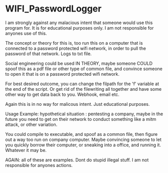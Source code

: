 # WIFI_PasswordLogger

I am strongly against any malacious intent that someone would use this program for. It is for educational purposes only.
I am not responsible for anyones use of this.

The concept or theory for this is, too run this on a computer that is connected to a password protected wifi
network, in order to pull the password of that network. Logs to txt file. 

Social engineering could be used IN THEORY, maybe someone COULD spoof this as a pdf file or other type of common file, and convince someone to open it that is on a password protected wifi network.

For best desired outcome, you can change the filpath for the 'f' variable at the end of the script. Or get rid of the filewriting all together and have some other way to get data back to you. Webhook, email etc. 

Again this is in no way for malicous intent. Just educational purposes. 

Usage Example: 
hypothetical situation : pentesting a company, maybe in the future you need to get on their network to conduct something like a mitm attack, or other variation. 

You could compile to executable, and spoof as a common file, then figure out a way too run on company computer. Maybe convincing someone to let you quickly borrow their computer, or sneaking into a office, and running it. Whatever it may be.

AGAIN: all of these are examples. Dont do stupid illegal stuff. I am not responsible for anyones actions.
